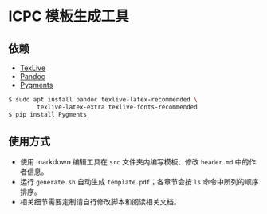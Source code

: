 # ICPC 模板生成工具

## 依赖

- [TexLive](http://tug.org/texlive/)
- [Pandoc](https://www.pandoc.org/)
- [Pygments](http://pygments.org/)

```bash
$ sudo apt install pandoc texlive-latex-recommended \
        texlive-latex-extra texlive-fonts-recommended
$ pip install Pygments
```

## 使用方式
- 使用 markdown 编辑工具在 `src` 文件夹内编写模板、修改 `header.md` 中的作者信息。
- 运行 `generate.sh` 自动生成 `template.pdf`；各章节会按 `ls` 命令中所列的顺序排序。
- 相关细节需要定制请自行修改脚本和阅读相关文档。
